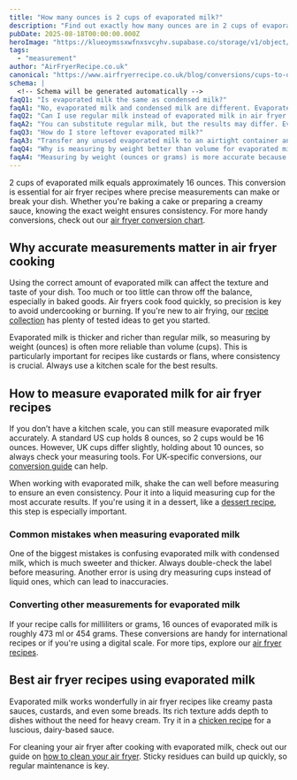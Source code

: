 ```yaml
---
title: "How many ounces is 2 cups of evaporated milk?"
description: "Find out exactly how many ounces are in 2 cups of evaporated milk for perfect air fryer recipes every time. No more guesswork!"
pubDate: 2025-08-18T00:00:00.000Z
heroImage: "https://klueoymssxwfnxsvcyhv.supabase.co/storage/v1/object/public/Shmucket/how-many-ounces-is-2-cups-of-evaporated-milk.webp"
tags:
  - "measurement"
author: "AirFryerRecipe.co.uk"
canonical: "https://www.airfryerrecipe.co.uk/blog/conversions/cups-to-ounces/how-many-ounces-is-2-cups-of-evaporated-milk"
schema: |
  <!-- Schema will be generated automatically -->
faqQ1: "Is evaporated milk the same as condensed milk?"
faqA1: "No, evaporated milk and condensed milk are different. Evaporated milk is unsweetened and has about 60% of the water removed, while condensed milk is sweetened and much thicker. Always check your recipe to avoid mix-ups."
faqQ2: "Can I use regular milk instead of evaporated milk in air fryer recipes?"
faqA2: "You can substitute regular milk, but the results may differ. Evaporated milk is richer and creamier, so your dish might be less dense. For best results, stick to evaporated milk if the recipe calls for it."
faqQ3: "How do I store leftover evaporated milk?"
faqA3: "Transfer any unused evaporated milk to an airtight container and refrigerate. It will keep for about 3-5 days. You can also freeze it for up to 3 months, but the texture may change slightly when thawed."
faqQ4: "Why is measuring by weight better than volume for evaporated milk?"
faqA4: "Measuring by weight (ounces or grams) is more accurate because evaporated milk's thickness can vary. Volume measurements (cups) can be inconsistent, especially if the milk isn’t evenly poured. A kitchen scale ensures precision."
---
```

<p>2 cups of evaporated milk equals approximately 16 ounces. This conversion is essential for air fryer recipes where precise measurements can make or break your dish. Whether you're baking a cake or preparing a creamy sauce, knowing the exact weight ensures consistency. For more handy conversions, check out our <a href=https://www.airfryerrecipe.co.uk/air-fryer-conversion-chart>air fryer conversion chart</a>.</p>

<h2>Why accurate measurements matter in air fryer cooking</h2>
<p>Using the correct amount of evaporated milk can affect the texture and taste of your dish. Too much or too little can throw off the balance, especially in baked goods. Air fryers cook food quickly, so precision is key to avoid undercooking or burning. If you're new to air frying, our <a href=https://www.airfryerrecipe.co.uk/recipes>recipe collection</a> has plenty of tested ideas to get you started.</p>
<p>Evaporated milk is thicker and richer than regular milk, so measuring by weight (ounces) is often more reliable than volume (cups). This is particularly important for recipes like custards or flans, where consistency is crucial. Always use a kitchen scale for the best results.</p>

<h2>How to measure evaporated milk for air fryer recipes</h2>
<p>If you don’t have a kitchen scale, you can still measure evaporated milk accurately. A standard US cup holds 8 ounces, so 2 cups would be 16 ounces. However, UK cups differ slightly, holding about 10 ounces, so always check your measuring tools. For UK-specific conversions, our <a href=https://www.airfryerrecipe.co.uk/air-fryer-conversion-chart>conversion guide</a> can help.</p>
<p>When working with evaporated milk, shake the can well before measuring to ensure an even consistency. Pour it into a liquid measuring cup for the most accurate results. If you're using it in a dessert, like a <a href=https://www.airfryerrecipe.co.uk/recipe-category/dessert>dessert recipe</a>, this step is especially important.</p>

<h3>Common mistakes when measuring evaporated milk</h3>
<p>One of the biggest mistakes is confusing evaporated milk with condensed milk, which is much sweeter and thicker. Always double-check the label before measuring. Another error is using dry measuring cups instead of liquid ones, which can lead to inaccuracies.</p>

<h3>Converting other measurements for evaporated milk</h3>
<p>If your recipe calls for milliliters or grams, 16 ounces of evaporated milk is roughly 473 ml or 454 grams. These conversions are handy for international recipes or if you're using a digital scale. For more tips, explore our <a href=https://www.airfryerrecipe.co.uk/recipes>air fryer recipes</a>.</p>

<h2>Best air fryer recipes using evaporated milk</h2>
<p>Evaporated milk works wonderfully in air fryer recipes like creamy pasta sauces, custards, and even some breads. Its rich texture adds depth to dishes without the need for heavy cream. Try it in a <a href=https://www.airfryerrecipe.co.uk/recipe-category/chicken>chicken recipe</a> for a luscious, dairy-based sauce.</p>
<p>For cleaning your air fryer after cooking with evaporated milk, check out our guide on <a href=https://www.airfryerrecipe.co.uk/air-fryer-cleaner>how to clean your air fryer</a>. Sticky residues can build up quickly, so regular maintenance is key.</p>
